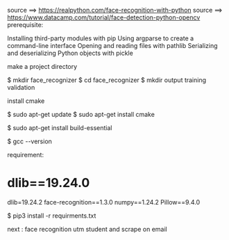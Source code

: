 source ==> https://realpython.com/face-recognition-with-python
source ==> https://www.datacamp.com/tutorial/face-detection-python-opencv
prerequisite:

Installing third-party modules with pip
Using argparse to create a command-line interface
Opening and reading files with pathlib
Serializing and deserializing Python objects with pickle

make a project directory

$ mkdir face_recognizer
$ cd face_recognizer
$ mkdir output training validation

install cmake

$ sudo apt-get update
$ sudo apt-get install cmake

$ sudo apt-get install build-essential

$ gcc --version

requirement:

# dlib==19.24.0

dlib=19.24.2
face-recognition==1.3.0
numpy==1.24.2
Pillow==9.4.0

$ pip3 install -r requirments.txt

next :
face recognition utm student and scrape on email
